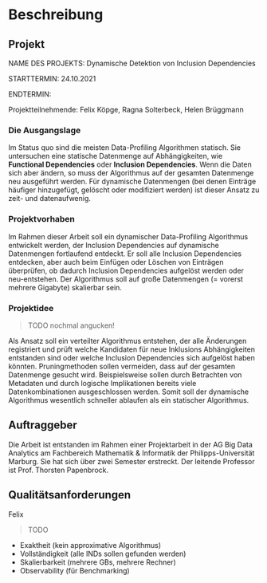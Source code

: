 # Beschreibung

## Projekt

NAME DES PROJEKTS: Dynamische Detektion von Inclusion Dependencies

STARTTERMIN: 24.10.2021

ENDTERMIN:

Projektteilnehmende: Felix Köpge, Ragna Solterbeck, Helen Brüggmann

### Die Ausgangslage

Im Status quo sind die meisten Data-Profiling Algorithmen statisch. Sie untersuchen eine statische Datenmenge auf Abhängigkeiten, wie __Functional Dependencies__ oder __Inclusion Dependencies__. Wenn die Daten sich aber ändern, so muss der Algorithmus auf der gesamten Datenmenge neu ausgeführt werden. Für dynamische Datenmengen (bei denen Einträge häufiger hinzugefügt, gelöscht oder modifiziert werden) ist dieser Ansatz zu zeit- und datenaufwenig.

### Projektvorhaben

Im Rahmen dieser Arbeit soll ein dynamischer Data-Profiling Algorithmus entwickelt werden, der Inclusion Dependencies auf dynamische Datenmengen fortlaufend entdeckt. Er soll alle Inclusion Dependencies entdecken, aber auch beim Einfügen oder Löschen von Einträgen überprüfen, ob dadurch Inclusion Dependencies aufgelöst werden oder neu-entstehen. Der Algorithmus soll auf große Datenmengen (= vorerst mehrere Gigabyte) skalierbar sein.

### Projektidee

> TODO nochmal angucken!

Als Ansatz soll ein verteilter Algorithmus entstehen, der alle Änderungen registriert und prüft welche Kandidaten für neue Inklusions Abhängigkeiten entstanden sind oder welche Inclusion Dependencies sich aufgelöst haben könnten. Pruningmethoden sollen vermeiden, dass auf der gesamten Datenmenge gesucht wird. Beispielsweise sollen durch Betrachten von Metadaten und durch logische Implikationen bereits viele Datenkombinationen ausgeschlossen werden. Somit soll der dynamische Algorithmus wesentlich schneller ablaufen als ein statischer Algorithmus.

## Auftraggeber

Die Arbeit ist entstanden im Rahmen einer Projektarbeit in der AG Big Data Analytics am Fachbereich Mathematik & Informatik der Philipps-Universität Marburg. Sie hat sich über zwei Semester erstreckt. Der leitende Professor ist Prof. Thorsten Papenbrock.

## Qualitätsanforderungen

Felix

> TODO

* Exaktheit (kein approximative Algorithmus)
* Vollständigkeit (alle INDs sollen gefunden werden)
* Skalierbarkeit (mehrere GBs, mehrere Rechner)
* Observability (für Benchmarking)
